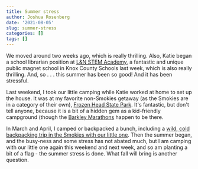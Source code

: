 ```yaml
---
title: Summer stress
author: Joshua Rosenberg
date: '2021-08-05'
slug: summer-stress
categories: []
tags: []
---
```


We moved around two weeks ago, which is really thrilling. Also, Katie began a school librarian position at [L&N STEM Academy](https://www.knoxschools.org/landn), a fantastic and unique public magnet school in Knox County Schools last week, which is also really thrilling. And, so . . . this summer has been so good! And it has been stressful.

Last weekend, I took our little camping while Katie worked at home to set up the house. It was at my favorite non-Smokies getaway (as the Smokies are in a category of their own), [Frozen Head State Park](https://tnstateparks.com/parks/frozen-head). It's fantastic, but don't tell anyone, because it is a bit of a hidden gem as a kid-friendly campground (though the [Barkley Marathons](https://en.wikipedia.org/wiki/Barkley_Marathons) happen to be there.

In March and April, I camped or backpacked a bunch, including a [wild, cold backpacking trip in the Smokies with our little one](https://joshuamrosenberg.com/post/2021/04/18/a-difference-between-backpacking-with-and-without-little-ones/). Then the summer began, and the busy-ness and some stress has not abated much, but I am camping with our little one again this weekend and next week, and so am planting a bit of a flag - the summer stress is done. What fall will bring is another question.